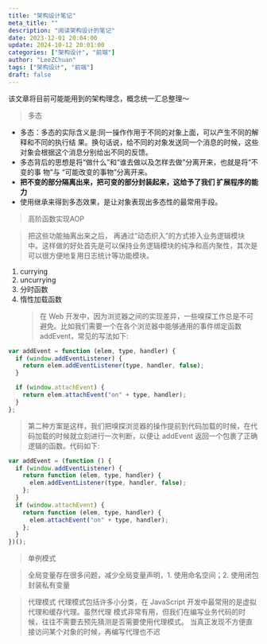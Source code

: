 ```yaml
---
title: "架构设计笔记"
meta_title: ""
description: "阅读架构设计的笔记"
date: 2023-12-01 20:04:00
update: 2024-10-12 20:01:00
categories: ["架构设计", "前端"]
author: "LeeZChuan"
tags: ["架构设计", "前端"]
draft: false
---
```


该文章将目前可能能用到的架构理念，概念统一汇总整理～

> 多态

- 多态：多态的实际含义是:同一操作作用于不同的对象上面，可以产生不同的解释和不同的执行结 果。换句话说，给不同的对象发送同一个消息的时候，这些对象会根据这个消息分别给出不同的反馈。
- 多态背后的思想是将“做什么”和“谁去做以及怎样去做”分离开来，也就是将“不变的事 物”与 “可能改变的事物”分离开来。
- **把不变的部分隔离出来，把可变的部分封装起来，这给予了我们 扩展程序的能力**
- 使用继承来得到多态效果，是让对象表现出多态性的最常用手段。

> 高阶函数实现AOP

> 把这些功能抽离出来之后， 再通过“动态织入”的方式掺入业务逻辑模块中。这样做的好处首先是可以保持业务逻辑模块的纯净和高内聚性，其次是可以很方便地复用日志统计等功能模块。

1. currying
2. uncurrying
3. 分时函数
4. 惰性加载函数
   > 在 Web 开发中，因为浏览器之间的实现差异，一些嗅探工作总是不可避免。比如我们需要一个在各个浏览器中能够通用的事件绑定函数 addEvent，常见的写法如下:

```js
var addEvent = function (elem, type, handler) {
  if (window.addEventListener) {
    return elem.addEventListener(type, handler, false);
  }

  if (window.attachEvent) {
    return elem.attachEvent("on" + type, handler);
  }
};
```

> 第二种方案是这样，我们把嗅探浏览器的操作提前到代码加载的时候，在代码加载的时候就立刻进行一次判断，以便让 addEvent 返回一个包裹了正确逻辑的函数。代码如下:

```js
var addEvent = (function () {
  if (window.addEventListener) {
    return function (elem, type, handler) {
      elem.addEventListener(type, handler, false);
    };
  }
  if (window.attachEvent) {
    return function (elem, type, handler) {
      elem.attachEvent("on" + type, handler);
    };
  }
})();
```

> 单例模式

> 全局变量存在很多问题，减少全局变量声明，1. 使用命名空间；2. 使用闭包封装私有变量

> 代理模式
> 代理模式包括许多小分类，在 JavaScript 开发中最常用的是虚拟代理和缓存代理。虽然代理 模式非常有用，但我们在编写业务代码的时候，往往不需要去预先猜测是否需要使用代理模式。 当真正发现不方便直接访问某个对象的时候，再编写代理也不迟
